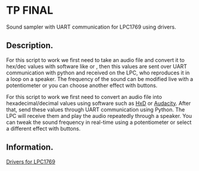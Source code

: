 # TP FINAL

Sound sampler with UART communication for LPC1769 using drivers.

## Description.

For this script to work we first need to take an audio file and convert it to hex/dec values with software like  or , then this values are sent over UART communication with python and received on the LPC, who reproduces it in a loop on a speaker. The frequency of the sound can be modified live with a potentiometer or you can choose another effect with buttons.

For this script to work we first need to convert an audio file into hexadecimal/decimal values using software such as [HxD](https://mh-nexus.de/en/hxd/) or [Audacity](https://www.audacityteam.org/). After that, send these values through UART communication using Python. The LPC will receive them and play the audio repeatedly through a speaker. You can tweak the sound frequency in real-time using a potentiometer or select a different effect with buttons.

## Information.
[Drivers for LPC1769](https://gitlab.com/GabrielEValenzuela/electronicadigital_iii)
